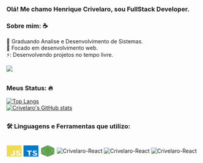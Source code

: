 ### Olá!  Me chamo Henrique Crivelaro, sou FullStack Developer.

###  Sobre mim: ☕

📖 Graduando Analise e Desenvolvimento de Sistemas.<br>
📗 Focado em desenvolvimento web. <br>
⚡: Desenvolvendo projetos no tempo livre.

 
<div> 
  <a href="https://www.linkedin.com/in/henrique-crivelaro-072025215/" target="_blank"><img src="https://img.shields.io/badge/-LinkedIn-%230077B5?style=for-the-badge&logo=linkedin&logoColor=white" target="_blank"></a> 
  
</div>

##

### Meus Status: :fire:

[![Top Langs](https://github-readme-stats.vercel.app/api/top-langs/?username=crivelarohenrique&size=large)](https://github.com/crivelarohenrique/github-readme-stats)<br>
[![Crivelaro's GitHub stats](https://github-readme-stats.vercel.app/api?username=crivelarohenrique&size=large)](https://github.com/crivelarohenrique/github-readme-stats)


##

### :hammer_and_wrench: Linguagens e Ferramentas que utilizo:

<div style="display: inline_block"><br>
  <img align="center" alt="Crivelaro-Js" height="30" width="40" src="https://raw.githubusercontent.com/devicons/devicon/master/icons/javascript/javascript-plain.svg">
  <img align="center" alt="Crivelaro-Ts" height="30" width="40" src="https://raw.githubusercontent.com/devicons/devicon/master/icons/typescript/typescript-plain.svg">
  <img align="center" alt="Crivelaro-Node" height="30" width="40" src="https://raw.githubusercontent.com/devicons/devicon/master/icons/nodejs/nodejs-plain.svg"">
  <img align="center" alt="Crivelaro-React" height="30" width="40" src="https://cdn.jsdelivr.net/gh/devicons/devicon@latest/icons/react/react-original.svg" />
  <img align="center" alt="Crivelaro-React" height="30" width="40" src="https://cdn.jsdelivr.net/gh/devicons/devicon@latest/icons/vuejs/vuejs-original.svg" />
  <img align="center" alt="Crivelaro-React" height="30" width="40" src="https://cdn.jsdelivr.net/gh/devicons/devicon@latest/icons/nestjs/nestjs-original.svg" />
          
          
          
          
 
</div>
  

